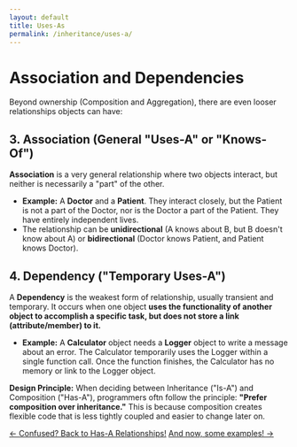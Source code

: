 ```yaml
---
layout: default
title: Uses-As
permalink: /inheritance/uses-a/
---
```


# Association and Dependencies

Beyond ownership (Composition and Aggregation), there are even looser relationships objects can have:

## 3. Association (General "Uses-A" or "Knows-Of")

**Association** is a very general relationship where two objects interact, but neither is necessarily a "part" of the other.

* **Example:** A **Doctor** and a **Patient**. They interact closely, but the Patient is not a part of the Doctor, nor is the Doctor a part of the Patient. They have entirely independent lives.
* The relationship can be **unidirectional** (A knows about B, but B doesn't know about A) or **bidirectional** (Doctor knows Patient, and Patient knows Doctor).

## 4. Dependency ("Temporary Uses-A")

A **Dependency** is the weakest form of relationship, usually transient and temporary. It occurs when one object **uses the functionality of another object to accomplish a specific task, but does not store a link (attribute/member) to it.**

* **Example:** A **Calculator** object needs a **Logger** object to write a message about an error. The Calculator temporarily uses the Logger within a single function call. Once the function finishes, the Calculator has no memory or link to the Logger object.

**Design Principle:** When deciding between Inheritance ("Is-A") and Composition ("Has-A"), programmers oftn follow the principle: **"Prefer composition over inheritance."** This is because composition creates flexible code that is less tightly coupled and easier to change later on.

[← Confused? Back to Has-A Relationships!](/inheritance/has-a/)    [And now, some examples! →](/inheritance/examples/)

